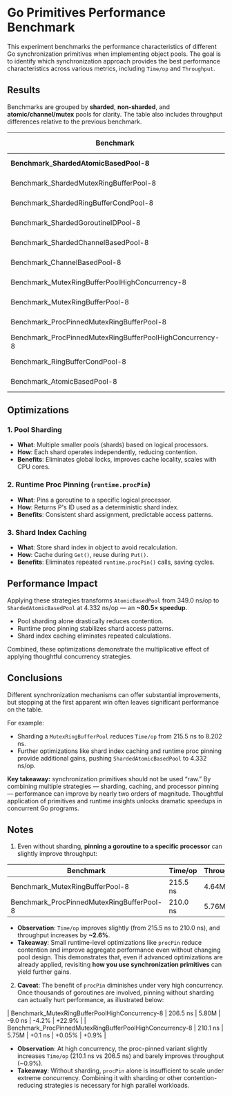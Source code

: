# Go Primitives Performance Benchmark

This experiment benchmarks the performance characteristics of different Go synchronization primitives when implementing object pools. The goal is to identify which synchronization approach provides the best performance characteristics across various metrics, including `Time/op` and `Throughput`.

## Results

Benchmarks are grouped by **sharded**, **non-sharded**, and **atomic/channel/mutex** pools for clarity. The table also includes throughput differences relative to the previous benchmark.

| Benchmark                                                | Time/op      | Throughput (ops/sec) | Slower by          | % Time Diff | Throughput Diff |
| -------------------------------------------------------- | ------------ | -------------------- | ------------------ | ----------- | --------------- |
| **Benchmark_ShardedAtomicBasedPool-8**                   | **4.332 ns** | **328.6M**           | **0 ns** (fastest) | **0%**      | **0%**          |
| Benchmark_ShardedMutexRingBufferPool-8                   | 8.202 ns     | 167.97M              | +3.87 ns           | +89.3%      | -48.9%          |
| Benchmark_ShardedRingBufferCondPool-8                    | 7.796 ns     | 152.5M               | +3.46 ns           | +44.8%      | -9.3%           |
| Benchmark_ShardedGoroutineIDPool-8                       | 24.24 ns     | 101.7M               | +16.44 ns          | +211.0%     | -33.3%          |
| Benchmark_ShardedChannelBasedPool-8                      | 26.05 ns     | 52.6M                | +1.81 ns           | +7.5%       | -48.3%          |
| Benchmark_ChannelBasedPool-8                             | 48.22 ns     | 25.7M                | +22.17 ns          | +85.1%      | -51.1%          |
| Benchmark_MutexRingBufferPoolHighConcurrency-8           | 206.5 ns     | 5.80M                | -9.0 ns            | -4.2%       | +22.9%          |
| Benchmark_MutexRingBufferPool-8                          | 215.5 ns     | 5.06M                | +9.0 ns            | +4.4%       | -12.8%          |
| Benchmark_ProcPinnedMutexRingBufferPool-8                | 210.0 ns     | 5.70M                | -5.5 ns            | -2.6%       | +12.6%          |
| Benchmark_ProcPinnedMutexRingBufferPoolHighConcurrency-8 | 210.1 ns     | 5.75M                | +0.1 ns            | +0.05%      | +0.9%           |
| Benchmark_RingBufferCondPool-8                           | 211.7 ns     | 6.16M                | +1.6 ns            | +0.8%       | +7.1%           |
| Benchmark_AtomicBasedPool-8                              | 349.0 ns     | 3.51M                | +137.3 ns          | +64.8%      | -43.0%          |

## Optimizations

### 1. Pool Sharding

- **What**: Multiple smaller pools (shards) based on logical processors.
- **How**: Each shard operates independently, reducing contention.
- **Benefits**: Eliminates global locks, improves cache locality, scales with CPU cores.

### 2. Runtime Proc Pinning (`runtime.procPin`)

- **What**: Pins a goroutine to a specific logical processor.
- **How**: Returns P's ID used as a deterministic shard index.
- **Benefits**: Consistent shard assignment, predictable access patterns.

### 3. Shard Index Caching

- **What**: Store shard index in object to avoid recalculation.
- **How**: Cache during `Get()`, reuse during `Put()`.
- **Benefits**: Eliminates repeated `runtime.procPin()` calls, saving cycles.

## Performance Impact

Applying these strategies transforms `AtomicBasedPool` from 349.0 ns/op to `ShardedAtomicBasedPool` at 4.332 ns/op — an **\~80.5× speedup**.

- Pool sharding alone drastically reduces contention.
- Runtime proc pinning stabilizes shard access patterns.
- Shard index caching eliminates repeated calculations.

Combined, these optimizations demonstrate the multiplicative effect of applying thoughtful concurrency strategies.

## Conclusions

Different synchronization mechanisms can offer substantial improvements, but stopping at the first apparent win often leaves significant performance on the table.

For example:

- Sharding a `MutexRingBufferPool` reduces `Time/op` from 215.5 ns to 8.202 ns.
- Further optimizations like shard index caching and runtime proc pinning provide additional gains, pushing `ShardedAtomicBasedPool` to 4.332 ns/op.

**Key takeaway:** synchronization primitives should not be used “raw.” By combining multiple strategies — sharding, caching, and processor pinning — performance can improve by nearly two orders of magnitude. Thoughtful application of primitives and runtime insights unlocks dramatic speedups in concurrent Go programs.

## Notes

1. Even without sharding, **pinning a goroutine to a specific processor** can slightly improve throughput:

| Benchmark                                 | Time/op  | Throughput | 
| ----------------------------------------- | -------- | ---------- |
| Benchmark_MutexRingBufferPool-8           | 215.5 ns | 4.64M      | 
| Benchmark_ProcPinnedMutexRingBufferPool-8 | 210.0 ns | 5.76M      |

- **Observation**: `Time/op` improves slightly (from 215.5 ns to 210.0 ns), and throughput increases by **\~2.6%**.
- **Takeaway**: Small runtime-level optimizations like `procPin` reduce contention and improve aggregate performance even without changing pool design. This demonstrates that, even if advanced optimizations are already applied, revisiting **how you use synchronization primitives** can yield further gains.

2. **Caveat**: The benefit of `procPin` diminishes under very high concurrency. Once thousands of goroutines are involved, pinning without sharding can actually hurt performance, as illustrated below:

\| Benchmark_MutexRingBufferPoolHighConcurrency-8 | 206.5 ns | 5.80M | -9.0 ns | -4.2% | +22.9% |
\| Benchmark_ProcPinnedMutexRingBufferPoolHighConcurrency-8 | 210.1 ns | 5.75M | +0.1 ns | +0.05% | +0.9% |

- **Observation**: At high concurrency, the proc-pinned variant slightly increases `Time/op` (210.1 ns vs 206.5 ns) and barely improves throughput (\~0.9%).
- **Takeaway**: Without sharding, `procPin` alone is insufficient to scale under extreme concurrency. Combining it with sharding or other contention-reducing strategies is necessary for high parallel workloads.
